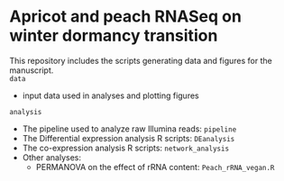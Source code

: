 # Apricot and peach RNASeq on winter dormancy transition

This repository includes the scripts generating data and figures for the manuscript.          
`data`        
- input data used in analyses and plotting figures         

`analysis`
- The pipeline used to analyze raw Illumina reads: `pipeline`
- The Differential expression analysis R scripts: `DEanalysis`
- The co-expression analysis R scripts: `network_analysis`
- Other analyses:
  - PERMANOVA on the effect of rRNA content: `Peach_rRNA_vegan.R`

